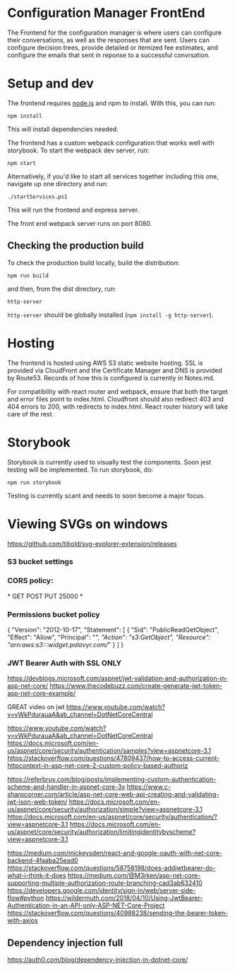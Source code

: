 # Configuration Manager FrontEnd

The Frontend for the configuration manager is where users can configure their conversations, as well as the responses that are sent. Users can configure decision trees, provide detailed or itemized fee estimates, and configure the emails that sent in reponse to a successful convrsation.

# Setup and dev

The frontend requires [node.js](https://nodejs.org/en/) and npm to install. With this, you can run:

    npm install

This will install dependencies needed.

The frontend has a custom webpack configuration that works well with storybook. To start the webpack dev server, run:

    npm start

Alternatively, if you'd like to start all services together including this one, navigate up one directory and run:

    ./startServices.ps1

This will run the frontend and express server.

The front end webpack server runs on port 8080.


## Checking the production build

To check the production build locally, build the distribution:

    npm run build

and then, from the dist directory, run:

    http-server

`http-server` should be globally installed (`npm install -g http-server`).

# Hosting

The frontend is hosted using AWS S3 static website hosting. SSL is provided via CloudFront and the Certificate Manager and DNS is provided by Route53. Records of how this is configured is currently in Notes.md.

For compatibility with react router and webpack, ensure that both the target and error files point to index.html. Cloudfront should also redirect 403 and 404 errors to 200, with redirects to index.html. React router history will take care of the rest.

# Storybook

Storybook is currently used to visually test the components. Soon jest testing will be implemented. To run storybook, do:

    npm run storybook

Testing is currently scant and needs to soon become a major focus.

# Viewing SVGs on windows
https://github.com/tibold/svg-explorer-extension/releases



### S3 bucket settings

### CORS policy:

<?xml version="1.0" encoding="UTF-8"?>
<CORSConfiguration xmlns="http://s3.amazonaws.com/doc/2006-03-01/">
<CORSRule>
    <AllowedOrigin>*</AllowedOrigin>
    <AllowedMethod>GET</AllowedMethod>
    <AllowedMethod>POST</AllowedMethod>
    <AllowedMethod>PUT</AllowedMethod>
    <MaxAgeSeconds>25000</MaxAgeSeconds>
    <AllowedHeader>*</AllowedHeader>
</CORSRule>
</CORSConfiguration>



### Permissions bucket policy

{
    "Version": "2012-10-17",
    "Statement": [
        {
            "Sid": "PublicReadGetObject",
            "Effect": "Allow",
            "Principal": "*",
            "Action": "s3:GetObject",
            "Resource": "arn:aws:s3:::widget.palavyr.com/*"
        }
    ]
}


### JWT Bearer Auth with SSL ONLY

https://devblogs.microsoft.com/aspnet/jwt-validation-and-authorization-in-asp-net-core/
https://www.thecodebuzz.com/create-generate-jwt-token-asp-net-core-example/


GREAT video on jwt
https://www.youtube.com/watch?v=vWkPdurauaA&ab_channel=DotNetCoreCentral

https://www.youtube.com/watch?v=vWkPdurauaA&ab_channel=DotNetCoreCentral
https://docs.microsoft.com/en-us/aspnet/core/security/authentication/samples?view=aspnetcore-3.1
https://stackoverflow.com/questions/47809437/how-to-access-current-httpcontext-in-asp-net-core-2-custom-policy-based-authoriz

https://referbruv.com/blog/posts/implementing-custom-authentication-scheme-and-handler-in-aspnet-core-3x
https://www.c-sharpcorner.com/article/asp-net-core-web-api-creating-and-validating-jwt-json-web-token/
https://docs.microsoft.com/en-us/aspnet/core/security/authorization/simple?view=aspnetcore-3.1
https://docs.microsoft.com/en-us/aspnet/core/security/authentication/?view=aspnetcore-3.1
https://docs.microsoft.com/en-us/aspnet/core/security/authorization/limitingidentitybyscheme?view=aspnetcore-3.1

https://medium.com/mickeysden/react-and-google-oauth-with-net-core-backend-4faaba25ead0
https://stackoverflow.com/questions/58758198/does-addjwtbearer-do-what-i-think-it-does
https://medium.com/@M3rken/asp-net-core-supporting-multiple-authorization-route-branching-cad3ab632410
https://developers.google.com/identity/sign-in/web/server-side-flow#python
https://wildermuth.com/2018/04/10/Using-JwtBearer-Authentication-in-an-API-only-ASP-NET-Core-Project
https://stackoverflow.com/questions/40988238/sending-the-bearer-token-with-axios

## Dependency injection full
https://auth0.com/blog/dependency-injection-in-dotnet-core/